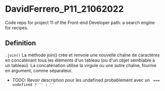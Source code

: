 # DavidFerrero_P11_21062022

Code repo for project 11 of the Front-end Developer path: a search engine for recipes.

## Definition

`.join()` La méthode join() crée et renvoie une nouvelle chaîne de caractères en concaténant tous les éléments d'un tableau (ou d'un objet semblable à un tableau). La concaténation utilise la virgule ou une autre chaîne, fournie en argument, comme séparateur.

-   TODO: Revoir description pour les undefined probablement avec un ` === undefined ? '' : ''`
